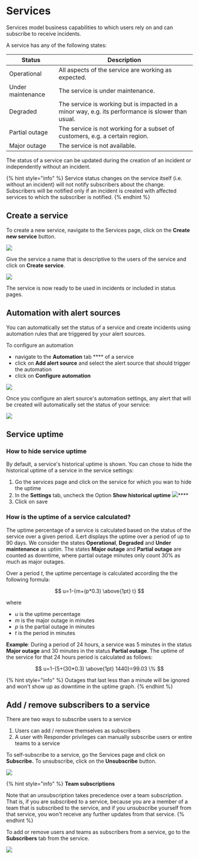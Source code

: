 # Services

Services model business capabilities to which users rely on and can subscribe to receive incidents.

A service has any of the following states:

| Status            | Description                                                                                       |
| ----------------- | ------------------------------------------------------------------------------------------------- |
| Operational       | All aspects of the service are working as expected.                                               |
| Under maintenance | The service is under maintenance.                                                                 |
| Degraded          | The service is working but is impacted in a minor way, e.g. its performance is slower than usual. |
| Partial outage    | The service is not working for a subset of customers, e.g. a certain region.                      |
| Major outage      | The service is not available.                                                                     |

The status of a service can be updated during the creation of an incident or independently without an incident.

{% hint style="info" %}
Service status changes on the service itself (i.e. without an incident) will not notify subscribers about the change. Subscribers will be notified only if an incident is created with affected services to which the subscriber is notified.
{% endhint %}

## Create a service

To create a new service, navigate to the Services page, click on the **Create new service** button.

![](<../.gitbook/assets/Services - Create.png>)

Give the service a name that is descriptive to the users of the service and click on **Create service**.&#x20;

![](<../.gitbook/assets/Services - Settings.png>)

The service is now ready to be used in incidents or included in status pages.

## Automation with alert sources

You can automatically set the status of a service and create incidents using automation rules that are triggered by your alert sources.&#x20;

To configure an automation

* navigate to the **Automation** tab **** of a service
* click on **Add alert source** and select the alert source that should trigger the automation
* click on **Configure automation**

![](<../.gitbook/assets/Services - Alert sources add.png>)

Once you configure an alert source's automation settings, any alert that will be created will automatically set the status of your service:

![](<../.gitbook/assets/Services - Alert sources edit automation.png>)



## Service uptime

### How to hide service uptime

By default, a service's historical uptime is shown. You can chose to hide the historical uptime of a service in the service settings:

1. Go the services page and click on the service for which you wan to hide the uptime
2. In the **Settings** tab, uncheck the Option **Show historical uptime** ![](<../.gitbook/assets/image (52).png>)****
3. Click on save

### How is the uptime of a service calculated?

The uptime percentage of a service is calculated based on the status of the service over a given period. iLert displays the uptime over a period of up to 90 days. We consider the states **Operational**, **Degraded** and **Under maintenance** as uptim. The states **Major outage** and **Partial outage** are counted as downtime, where partial outage minutes only count 30% as much as major outages.

Over a period _t_, the uptime percentage is calculated according the the following formula:

$$
u=1-{m+(p*0.3) \above{1pt} t}
$$

where

* _u_ is the uptime percentage
* _m_ is the major outage in minutes
* _p_ is the partial outage in minutes
* _t_ is the period in minutes

**Example**: During a period of 24 hours, a service was 5 minutes in the status **Major outage** and 30 minutes in the status **Partial outage**. The uptime of the service for that 24 hours period is calculated as follows:

$$
u=1-{5+(30*0.3) \above{1pt} 1440}=99.03 \%
$$

{% hint style="info" %}
Outages that last less than a minute will be ignored and won't show up as downtime in the uptime graph.&#x20;
{% endhint %}

## Add / remove subscribers to a service

There are two ways to subscribe users to a service

1. Users can add / remove themselves as subscribers
2. A user with Responder privileges can manually subscribe users or entire teams to a service

To self-subscribe to a service, go the Services page and click on **Subscribe.** To unsubscribe, click on the **Unsubscribe** button.

![](<../.gitbook/assets/Services - Subscribe.png>)

{% hint style="info" %}
**Team subscriptions**

Note that an unsubscription takes precedence over a team subscription. That is, if you are subscribed to a service, because you are a member of a team that is subscribed to the service, and if you unsubscribe yourself from that service, you won't receive any further updates from that service.
{% endhint %}

To add or remove users and teams as subscribers from a service, go to the **Subscribers** tab from the service.

![](<../.gitbook/assets/Services - Subscribers.png>)

